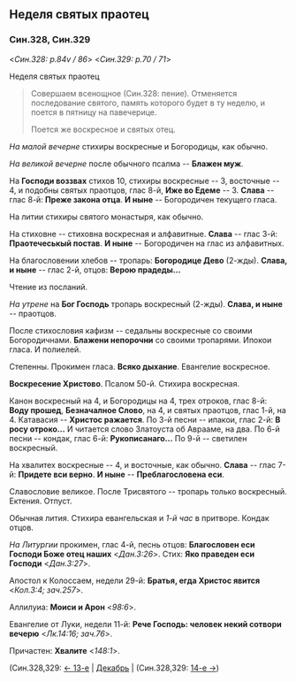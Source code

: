 
## Неделя святых праотец

### Син.328, Син.329

<*Син.328: p.84v / 86*>
<*Син.329: p.70 / 71*>

Неделя святых праотец

> Совершаем всенощное (Син.328: пение). Отменяется последование святого, память которого будет 
> в ту неделю, и поется в пятницу на павечерице. 
>  
> Поется же воскресное и святых отец.

*На малой вечерне* стихиры воскресные и Богородицы, как обычно.

*На великой вечерне* после обычного псалма -- **Блажен муж**. 

На **Господи воззвах** стихов 10, стихиры воскресные -- 3, восточные -- 4, 
и подобны святых праотцов, глас 8-й, **Иже во Едеме** -- 3. 
**Слава** -- глас 8-й: **Преже закона отца**. 
**И ныне** -- Богородичен текущего гласа.

На литии стихиры святого монастыря, как обычно.  

На стиховне -- стиховна воскресная и алфавитные.
**Слава** -- глас 3-й: **Праотечеськый постав**. 
**И ныне** -- Богородичен на глас из алфавитных. 

На благословении хлебов -- тропарь: **Богородице Дево** (2-жды). 
**Слава, и ныне** -- глас 2-й, отцов: **Верою прадеды...**

Чтение из посланий.

*На утрене* на **Бог Господь** тропарь воскресный (2-жды). 
**Слава, и ныне** -- праотцов. 

После стихословия кафизм -- седальны воскресные со своими Богородичнами. 
**Блажени непорочни** со своими тропарями. Ипокои гласа. 
И полиелей.

Степенны. 
Прокимен гласа.
**Всяко дыхание**.
Евангелие воскресное. 

**Воскресение Христово**. Псалом 50-й. Стихира воскресная.

Канон воскресный на 4, и Богородицы на 4, трех отроков, глас 8-й: **Воду прошед**, 
**Безначалное Слово**, на 4, и святых праотцов, глас 1-й, на 4. 
Катавасия -- **Христос ражается**.
По 3-й песни -- ипакои, глас 2-й: **В росу отроко...** 
И читается слово Златоуста об Аврааме, на два.
По 6-й песни -- кондак, глас 6-й: **Рукописанаго...**
По 9-й -- светилен воскресный.

На хвалитех воскресные -- 4, и восточные, как обычно. 
**Слава** -- глас 7-й: **Придете вси верно**. 
**И ныне** -- **Преблагословена еси**. 

Славословие великое. После Трисвятого -- тропарь только воскресный. 
Ектения. Отпуст.

Обычная лития.
Стихира евангельская и *1-й час* в притворе. Кондак отцов.

*На Литургии* прокимен, глас 4-й, песнь отцов: **Благословен еси Господи Боже отец наших** <*Дан.3:26*>. 
Стих: **Яко праведен еси Господи** <*Дан.3:27*>.

Апостол к Колоссаем, недели 29-й: **Братья, егда Христос явится** <*Кол.3:4; зач.257*>.

Аллилуиа: **Моиси и Арон** <*98:6*>.

Евангелие от Луки, недели 11-й: **Рече Господь: человек некий сотвори вечерю** <*Лк.14:16; зач.76*>.

Причастен: **Хвалите** <*148:1*>.

(Син.328,329: [← 13-е](12_13_SAB.ru.md) 
| [Декабрь](README.md) 
| (Син.328,329: [14-е →](12_14_SAB.ru.md))